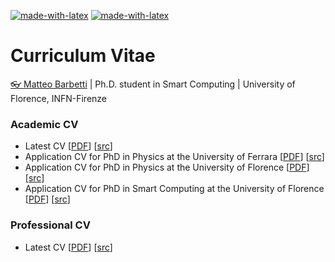 [![made-with-latex](https://img.shields.io/badge/Made%20with-LaTeX-008080?style=for-the-badge&logo=latex&logoColor=white)](https://www.latex-project.org/)
[![made-with-latex](https://img.shields.io/badge/Developed%20in-Overleaf-47a141?style=for-the-badge&logo=overleaf&logoColor=white)](https://it.overleaf.com/)

# Curriculum Vitae
[👓 Matteo Barbetti](https://mbarbetti.github.io/) | Ph.D. student in Smart Computing | University of Florence, INFN-Firenze

### Academic CV
* Latest CV [[PDF](https://github.com/mbarbetti/cv-barbetti/blob/main/academic-cv/main/cv-barbetti.pdf)] [[src](https://github.com/mbarbetti/cv-barbetti/blob/main/academic-cv/main/src)]
* Application CV for PhD in Physics at the University of Ferrara [[PDF](https://github.com/mbarbetti/cv-barbetti/blob/main/academic-cv/phd-applications/cv-ferrara-physics.pdf)] [[src](https://github.com/mbarbetti/cv-barbetti/blob/main/academic-cv/phd-applications/src/ferrara-physics.tex)]
* Application CV for PhD in Physics at the University of Florence [[PDF](https://github.com/mbarbetti/cv-barbetti/blob/main/academic-cv/phd-applications/cv-firenze-physics.pdf)] [[src](https://github.com/mbarbetti/cv-barbetti/blob/main/academic-cv/phd-applications/src/firenze-physics.tex)]
* Application CV for PhD in Smart Computing at the University of Florence [[PDF](https://github.com/mbarbetti/cv-barbetti/blob/main/academic-cv/phd-applications/cv-firenze-smart-computing.pdf)] [[src](https://github.com/mbarbetti/cv-barbetti/blob/main/academic-cv/phd-applications/src/firenze-smart-computing.tex)]

### Professional CV
* Latest CV [[PDF](https://github.com/mbarbetti/cv-barbetti/blob/main/professional-cv/main/cv-barbetti.pdf)] [[src](https://github.com/mbarbetti/cv-barbetti/blob/main/professional-cv/main/src)]
